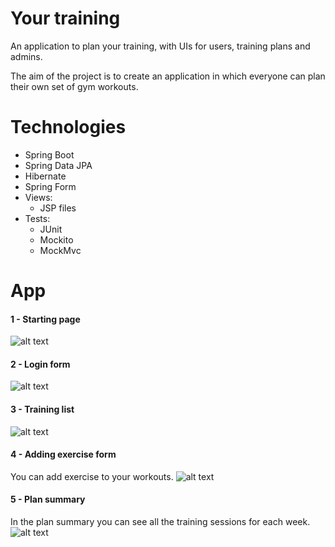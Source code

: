 # Your training

An application to plan your training, with UIs for users, training plans and admins.


The aim of the project is to create an application in which everyone can plan their own set of gym workouts.

# Technologies
- Spring Boot
- Spring Data JPA
- Hibernate
- Spring Form
- Views: 
  - JSP files
- Tests:
  - JUnit
  - Mockito
  - MockMvc

# App

#### 1 - Starting page
![alt text](https://github.com/TomekRogal/your_training/blob/main/screenshots/main.PNG?raw=true)
#### 2 - Login form
![alt text](https://github.com/TomekRogal/your_training/blob/main/screenshots/login.PNG?raw=true)
#### 3 - Training list
![alt text](https://github.com/TomekRogal/your_training/blob/main/screenshots/training.PNG?raw=true)
#### 4 - Adding exercise form
You can add exercise to your workouts.
![alt text](https://github.com/TomekRogal/your_training/blob/main/screenshots/add%20exercise.PNG?raw=true)
#### 5 - Plan summary
In the plan summary you can see all the training sessions for each week.
![alt text](https://github.com/TomekRogal/your_training/blob/main/screenshots/plan%20datails.PNG?raw=true)
